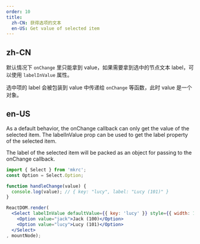 ```yaml
---
order: 10
title:
  zh-CN: 获得选项的文本
  en-US: Get value of selected item
---
```


## zh-CN

默认情况下 `onChange` 里只能拿到 value，如果需要拿到选中的节点文本 label，可以使用 `labelInValue` 属性。

选中项的 label 会被包装到 value 中传递给 `onChange` 等函数，此时 value 是一个对象。

## en-US

As a default behavior, the onChange callback can only get the value of the selected item. The labelInValue prop can be used to get the label property of the selected item.

The label of the selected item will be packed as an object for passing to the onChange callback.

````jsx
import { Select } from 'mkrc';
const Option = Select.Option;

function handleChange(value) {
  console.log(value); // { key: "lucy", label: "Lucy (101)" }
}

ReactDOM.render(
  <Select labelInValue defaultValue={{ key: 'lucy' }} style={{ width: 120 }} onChange={handleChange}>
    <Option value="jack">Jack (100)</Option>
    <Option value="lucy">Lucy (101)</Option>
  </Select>
, mountNode);
````
